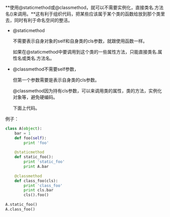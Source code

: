 **使用@staticmethod或@classmethod，就可以不需要实例化，直接类名.方法名()来调用。**这有利于组织代码，把某些应该属于某个类的函数给放到那个类里去，同时有利于命名空间的整洁。

* @staticmethod

  不需要表示自身对象的self和自身类的cls参数，就跟使用函数一样。

  如果在@staticmethod中要调用到这个类的一些属性方法，只能直接类名.属性名或类名.方法名。

* @classmethod不需要self参数，

  但第一个参数需要是表示自身类的cls参数。

  @classmethod因为持有cls参数，可以来调用类的属性，类的方法，实例化对象等，避免硬编码。

  下面上代码。



例子：

```python
class A(object):  
    bar = 1  
    def foo(self):  
        print 'foo'  
 
    @staticmethod  
    def static_foo():  
        print 'static_foo'  
        print A.bar  
 
    @classmethod  
    def class_foo(cls):  
        print 'class_foo'  
        print cls.bar  
        cls().foo()
 
A.static_foo()  
A.class_foo()  

```

